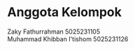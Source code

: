 # Anggota Kelompok
Zaky Fathurrahman                5025231105<br>
Muhammad Khibban I'tishom        5025231126

